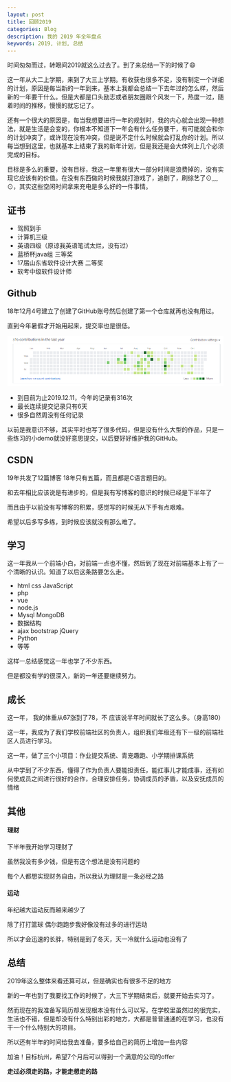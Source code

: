 ```yaml
---
layout: post
title: 回顾2019
categories: Blog
description: 我的 2019 年全年盘点
keywords: 2019, 计划, 总结
---
```


时间匆匆而过，转眼间2019就这么过去了。到了来总结一下的时候了:smile: 

这一年从大二上学期，来到了大三上学期。有收获也很多不足，没有制定一个详细的计划，原因是每当新的一年到来，基本上我都会总结一下去年过的怎么样，然后新的一年要干什么。但是大都是口头励志或者朋友圈跟个风发一下，热度一过，随着时间的推移，慢慢的就忘记了。

还有一个很大的原因是，每当我想要进行一年的规划时，我的内心就会出现一种想法，就是生活是会变的，你根本不知道下一年会有什么任务要干，有可能就会和你的计划冲突了，或许现在没有冲突，但是说不定什么时候就会打乱你的计划。所以每当想到这里，也就基本上结束了我的新年计划，但是我还是会大体列上几个必须完成的目标。

目标是多么的重要，没有目标，我这一年里有很大一部分时间是浪费掉的，没有实现它应该有的价值。在没有东西做的时候我就打游戏了，追剧了，刷综艺了⊙﹏⊙，其实这些空闲时间拿来充电是多么好的一件事情。

## 证书

+ 驾照到手
+ 计算机三级
+ 英语四级（原谅我英语笔试太烂，没有过）
+ 蓝桥杯java组  三等奖
+ 17届山东省软件设计大赛  二等奖
+ 软考中级软件设计师

## Github

18年12月4号建立了创建了GitHub账号然后创建了第一个仓库就再也没有用过。

直到今年暑假才开始用起来，提交率也是很低。

![image-20191211192645850](/images/blog/image-20191211192645850.png)

+ 到目前为止2019.12.11，今年的记录有316次
+ 最长连续提交记录只有6天
+ 很多自然周没有任何记录

以前是我意识不够，其实平时也写了很多代码，但是没有什么大型的作品，只是一些练习的小demo就没好意思提交，以后要好好维护我的GitHub。

## CSDN

19年共发了12篇博客 18年只有五篇，而且都是C语言题目的。

和去年相比应该说是有进步的，但是我有写博客的意识的时候已经是下半年了

而且由于以前没有写博客的积累，感觉写的时候无从下手有点艰难。

希望以后多写多练，到时候应该就没有那么难了。

## 学习

这一年我从一个前端小白，对前端一点也不懂，然后到了现在对前端基本上有了一个清晰的认识。知道了以后这条路要怎么走。

+ html css JavaScript
+ php
+ vue
+ node.js
+ Mysql MongoDB
+ 数据结构
+ ajax bootstrap jQuery 
+ Python
+ 等等

这样一总结感觉这一年也学了不少东西。

但是都没有学的很深入，新的一年还要继续努力。

## 成长

这一年， 我的体重从67涨到了78，不  应该说半年时间就长了这么多。（身高180）

这一年，我成为了我们学校前端社区的负责人，组织我们年级还有下一级的前端社区人员进行学习。

这一年，做了三个小项目：作业提交系统、青宠趣跑、小学期排课系统

从中学到了不少东西，懂得了作为负责人要能担责任，能扛事儿才能成事，还有如何使成员之间进行很好的合作，合理安排任务，协调成员的矛盾，以及安抚成员的情绪

## 其他

#### 理财

下半年我开始学习理财了

虽然我没有多少钱，但是有这个想法是没有问题的

每个人都想实现财务自由，所以我认为理财是一条必经之路

#### 运动

年纪越大运动反而越来越少了

除了打打篮球 偶尔跑跑步我好像没有过多的进行运动

所以才会迅速的长胖，特别是到了冬天，天一冷就什么运动也没有了

## 总结

2019年这么整体来看还算可以，但是确实也有很多不足的地方

新的一年也到了我要找工作的时候了，大三下学期结束后，就要开始去实习了。

然而现在的我准备写简历却发现根本没有什么可以写，在学校里虽然过的很充实，生活也不错，但是却没有什么特别出彩的地方，大都是普普通通的在学习，也没有干一个什么特别大的项目。

所以还有半年的时间给我去准备，要多给自己的简历上增加一些内容

加油！目标杭州，希望7个月后可以得到一个满意的公司的offer

**走过必须走的路，才能走想走的路**







